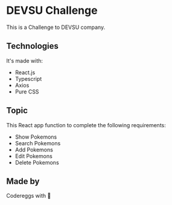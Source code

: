 # DEVSU Challenge

This is a Challenge to DEVSU company.

## Technologies

It's made with:

- React.js
- Typescript
- Axios
- Pure CSS

## Topic

This React app function to complete the following requirements:

- Show Pokemons
- Search Pokemons
- Add Pokemons
- Edit Pokemons
- Delete Pokemons

## Made by

Codereggs with 💖
